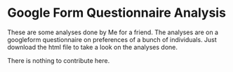 # Google Form Questionnaire Analysis

These are some analyses done by Me for a friend. The analyses are on a googleform questionnaire on preferences  of a bunch of individuals. Just download the html file to take a look on the analyses done.

There is nothing to contribute here.
